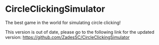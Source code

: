 CircleClickingSimulator
=======================

The best game in the world for simulating circle clicking!

This version is out of date, please go to the following link for the updated version: https://github.com/ZadesSC/CircleClickingSimulator

